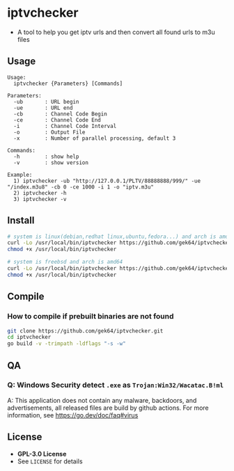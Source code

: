 # iptvchecker
- A tool to help you get iptv urls and then convert all found urls to m3u files

## Usage
```
Usage:
  iptvchecker {Parameters} [Commands]

Parameters:
  -ub       : URL begin
  -ue       : URL end
  -cb       : Channel Code Begin
  -ce       : Channel Code End
  -i        : Channel Code Interval
  -o        : Output File
  -x        : Number of parallel processing, default 3

Commands:
  -h        : show help
  -v        : show version

Example:
  1) iptvchecker -ub "http://127.0.0.1/PLTV/88888888/999/" -ue "/index.m3u8" -cb 0 -ce 1000 -i 1 -o "iptv.m3u"
  2) iptvchecker -h
  3) iptvchecker -v

```

## Install
```sh
# system is linux(debian,redhat linux,ubuntu,fedora...) and arch is amd64
curl -Lo /usr/local/bin/iptvchecker https://github.com/gek64/iptvchecker/releases/latest/download/iptvchecker-linux-amd64
chmod +x /usr/local/bin/iptvchecker

# system is freebsd and arch is amd64
curl -Lo /usr/local/bin/iptvchecker https://github.com/gek64/iptvchecker/releases/latest/download/iptvchecker-freebsd-amd64
chmod +x /usr/local/bin/iptvchecker
```

## Compile
### How to compile if prebuilt binaries are not found
```sh
git clone https://github.com/gek64/iptvchecker.git
cd iptvchecker
go build -v -trimpath -ldflags "-s -w"
```

## QA
### Q: Windows Security detect `.exe` as `Trojan:Win32/Wacatac.B!ml`
A: This application does not contain any malware, backdoors, and advertisements, all released files are build by github actions. For more information, see https://go.dev/doc/faq#virus

## License
- **GPL-3.0 License**
- See `LICENSE` for details
